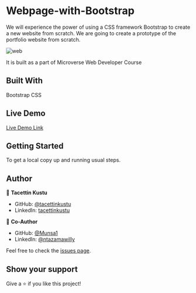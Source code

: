 # Webpage-with-Bootstrap
We will experience the power of using a CSS framework Bootstrap to create a new website from scratch. We are going to create a prototype of the portfolio website from scratch.

![web](https://user-images.githubusercontent.com/51737508/120549781-aefe2c00-c3fc-11eb-9280-56cc1e5d7e36.PNG)


It is built as a part of Microverse Web Developer Course

## Built With

Bootstrap
CSS


## Live Demo

[Live Demo Link](https://tacettinkustu.github.io/My-Portfolio-Website/)


## Getting Started

To get a local copy up and running usual steps.


## Author
👤 **Tacettin Kustu**


- GitHub: [@tacettinkustu](https://github.com/tacettinkustu)
- LinkedIn: [tacettinkustu](https://www.linkedin.com/in/tacettin-k%C3%BCst%C3%BC-aaba721b5/)


👤 **Co-Author**

- GitHub: [@Munsa1](https://github.com/munsa1)
- LinkedIn: [@ntazamawilly](https://www.linkedin.com/in/munsa-mibenge-a35736205/)

Feel free to check the [issues page](../../issues/).

## Show your support

Give a ⭐️ if you like this project!
